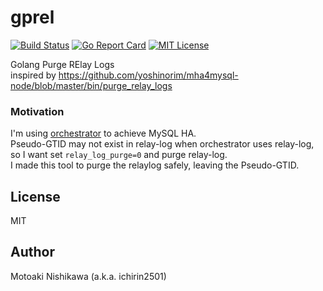 # gprel

[![Build Status](https://github.com/ichirin2501/gprel/workflows/Test/badge.svg?branch=master)](https://github.com/ichirin2501/gprel/actions)
[![Go Report Card](https://goreportcard.com/badge/github.com/ichirin2501/gprel)](https://goreportcard.com/report/github.com/ichirin2501/gprel)
[![MIT License](http://img.shields.io/badge/license-MIT-blue.svg?style=flat)](LICENSE)

Golang Purge RElay Logs  
inspired by https://github.com/yoshinorim/mha4mysql-node/blob/master/bin/purge_relay_logs

### Motivation
I'm using [orchestrator](https://github.com/openark/orchestrator) to achieve MySQL HA.  
Pseudo-GTID may not exist in relay-log when orchestrator uses relay-log, so I want set `relay_log_purge=0` and purge relay-log.  
I made this tool to purge the relaylog safely, leaving the Pseudo-GTID.  

## License
MIT

## Author
Motoaki Nishikawa (a.k.a. ichirin2501)
